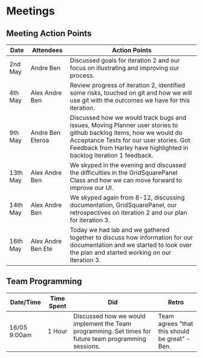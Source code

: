# Meetings

## Meeting Action Points
Date | Attendees | Action Points
--- | --- | ---
2nd May | Andre Ben | Discussed goals for iteration 2 and our focus on illustrating and improving our process.
4th May | Alex Andre Ben | Review progress of iteration 2, identified some risks, touched on git and how we will use git with the outcomes we have for this iteration. 
9th May | Andre Ben Eteroa| Discussed how we would track bugs and issues, Moving Planner user stories to github backlog items, how we would do Acceptance Tests for our user stories. Got Feedback from Harley have highlighted in backlog Iteration 1 feedback.
13th May |  Alex Andre Ben | We skyped in the evening and discussed the difficulties in the GridSquarePanel Class and how we can move forward to improve our UI.
14th May | Alex Andre Ben | We skyped again from 8-12, discussing documentation, GridSquarePanel, our retrospectives on iteration 2 and our plan for iteration 3.
16th May | Alex Andre Ben Ete| Today we had lab and we gathered together to discuss how information for our documentation and we started to look over the plan and started working on our Iteration 3. 


## Team Programming
Date/Time | Time Spent | Did | Retro
---|---|---|---
16/05 9:00am | 1 Hour | Discussed how we would implement the Team programming. Set times for future team programming sessions. | Team agrees "that this should be great" -Ben.
